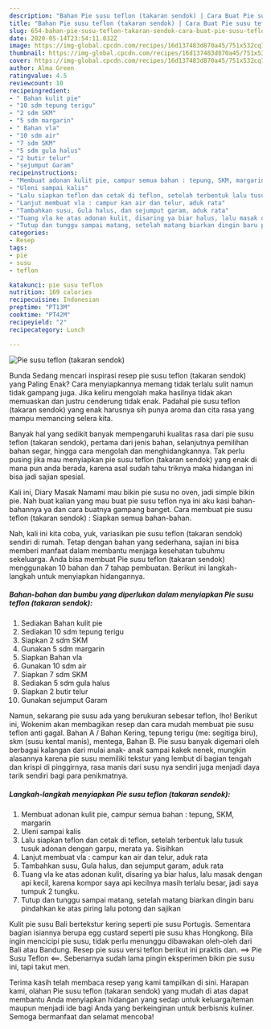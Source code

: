 ```yaml
---
description: "Bahan Pie susu teflon (takaran sendok) | Cara Buat Pie susu teflon (takaran sendok) Yang Sedap"
title: "Bahan Pie susu teflon (takaran sendok) | Cara Buat Pie susu teflon (takaran sendok) Yang Sedap"
slug: 654-bahan-pie-susu-teflon-takaran-sendok-cara-buat-pie-susu-teflon-takaran-sendok-yang-sedap
date: 2020-05-14T23:54:11.032Z
image: https://img-global.cpcdn.com/recipes/16d137483d870a45/751x532cq70/pie-susu-teflon-takaran-sendok-foto-resep-utama.jpg
thumbnail: https://img-global.cpcdn.com/recipes/16d137483d870a45/751x532cq70/pie-susu-teflon-takaran-sendok-foto-resep-utama.jpg
cover: https://img-global.cpcdn.com/recipes/16d137483d870a45/751x532cq70/pie-susu-teflon-takaran-sendok-foto-resep-utama.jpg
author: Alma Green
ratingvalue: 4.5
reviewcount: 10
recipeingredient:
- " Bahan kulit pie"
- "10 sdm tepung terigu"
- "2 sdm SKM"
- "5 sdm margarin"
- " Bahan vla"
- "10 sdm air"
- "7 sdm SKM"
- "5 sdm gula halus"
- "2 butir telur"
- "sejumput Garam"
recipeinstructions:
- "Membuat adonan kulit pie, campur semua bahan : tepung, SKM, margarin"
- "Uleni sampai kalis"
- "Lalu siapkan teflon dan cetak di teflon, setelah terbentuk lalu tusuk tusuk adonan dengan garpu, merata ya. Sisihkan"
- "Lanjut membuat vla : campur kan air dan telur, aduk rata"
- "Tambahkan susu, Gula halus, dan sejumput garam, aduk rata"
- "Tuang vla ke atas adonan kulit, disaring ya biar halus, lalu masak dengan api kecil, karena kompor saya api kecilnya masih terlalu besar, jadi saya tumpuk 2 tungku."
- "Tutup dan tunggu sampai matang, setelah matang biarkan dingin baru pindahkan ke atas piring lalu potong dan sajikan"
categories:
- Resep
tags:
- pie
- susu
- teflon

katakunci: pie susu teflon 
nutrition: 169 calories
recipecuisine: Indonesian
preptime: "PT13M"
cooktime: "PT42M"
recipeyield: "2"
recipecategory: Lunch

---
```



![Pie susu teflon (takaran sendok)](https://img-global.cpcdn.com/recipes/16d137483d870a45/751x532cq70/pie-susu-teflon-takaran-sendok-foto-resep-utama.jpg)

Bunda Sedang mencari inspirasi resep pie susu teflon (takaran sendok) yang Paling Enak? Cara menyiapkannya memang tidak terlalu sulit namun tidak gampang juga. Jika keliru mengolah maka hasilnya tidak akan memuaskan dan justru cenderung tidak enak. Padahal pie susu teflon (takaran sendok) yang enak harusnya sih punya aroma dan cita rasa yang mampu memancing selera kita.

Banyak hal yang sedikit banyak mempengaruhi kualitas rasa dari pie susu teflon (takaran sendok), pertama dari jenis bahan, selanjutnya pemilihan bahan segar, hingga cara mengolah dan menghidangkannya. Tak perlu pusing jika mau menyiapkan pie susu teflon (takaran sendok) yang enak di mana pun anda berada, karena asal sudah tahu triknya maka hidangan ini bisa jadi sajian spesial.

Kali ini, Diary Masak Namami mau bikin pie susu no oven, jadi simple bikin pie. Nah buat kalian yang mau buat pie susu teflon nya ini aku kasi bahan-bahannya ya dan cara buatnya gampang banget. Cara membuat pie susu teflon (takaran sendok) : Siapkan semua bahan-bahan.


Nah, kali ini kita coba, yuk, variasikan pie susu teflon (takaran sendok) sendiri di rumah. Tetap dengan bahan yang sederhana, sajian ini bisa memberi manfaat dalam membantu menjaga kesehatan tubuhmu sekeluarga. Anda bisa membuat Pie susu teflon (takaran sendok) menggunakan 10 bahan dan 7 tahap pembuatan. Berikut ini langkah-langkah untuk menyiapkan hidangannya.

<!--inarticleads1-->

##### Bahan-bahan dan bumbu yang diperlukan dalam menyiapkan Pie susu teflon (takaran sendok):

1. Sediakan  Bahan kulit pie
1. Sediakan 10 sdm tepung terigu
1. Siapkan 2 sdm SKM
1. Gunakan 5 sdm margarin
1. Siapkan  Bahan vla
1. Gunakan 10 sdm air
1. Siapkan 7 sdm SKM
1. Sediakan 5 sdm gula halus
1. Siapkan 2 butir telur
1. Gunakan sejumput Garam


Namun, sekarang pie susu ada yang berukuran sebesar teflon, lho! Berikut ini, Wokenim akan membagikan resep dan cara mudah membuat pie susu teflon anti gagal. Bahan A / Bahan Kering, tepung terigu (me: segitiga biru), skm (susu kental manis), mentega, Bahan B. Pie susu banyak digemari oleh berbagai kalangan dari mulai anak- anak sampai kakek nenek, mungkin alasannya karena pie susu memiliki tekstur yang lembut di bagian tengah dan krispi di pinggirnya, rasa manis dari susu nya sendiri juga menjadi daya tarik sendiri bagi para penikmatnya. 

<!--inarticleads2-->

##### Langkah-langkah menyiapkan Pie susu teflon (takaran sendok):

1. Membuat adonan kulit pie, campur semua bahan : tepung, SKM, margarin
1. Uleni sampai kalis
1. Lalu siapkan teflon dan cetak di teflon, setelah terbentuk lalu tusuk tusuk adonan dengan garpu, merata ya. Sisihkan
1. Lanjut membuat vla : campur kan air dan telur, aduk rata
1. Tambahkan susu, Gula halus, dan sejumput garam, aduk rata
1. Tuang vla ke atas adonan kulit, disaring ya biar halus, lalu masak dengan api kecil, karena kompor saya api kecilnya masih terlalu besar, jadi saya tumpuk 2 tungku.
1. Tutup dan tunggu sampai matang, setelah matang biarkan dingin baru pindahkan ke atas piring lalu potong dan sajikan


Kulit pie susu Bali bertekstur kering seperti pie susu Portugis. Sementara bagian isiannya berupa egg custard seperti pie susu khas Hongkong. Bila ingin mencicipi pie susu, tidak perlu menunggu dibawakan oleh-oleh dari Bali atau Bandung. Resep pie susu versi teflon berikut ini praktis dan. ==&gt; Pie Susu Teflon &lt;==. Sebenarnya sudah lama pingin eksperimen bikin pie susu ini, tapi takut men. 

Terima kasih telah membaca resep yang kami tampilkan di sini. Harapan kami, olahan Pie susu teflon (takaran sendok) yang mudah di atas dapat membantu Anda menyiapkan hidangan yang sedap untuk keluarga/teman maupun menjadi ide bagi Anda yang berkeinginan untuk berbisnis kuliner. Semoga bermanfaat dan selamat mencoba!

